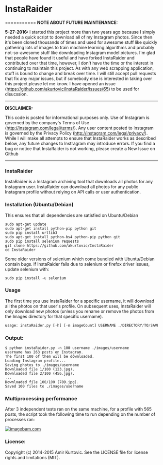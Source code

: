 # InstaRaider
===========
**NOTE ABOUT FUTURE MAINTENANCE:**

**5-27-2016:** I started this project more than two years ago because I simply needed a quick script to download all of my Instagram photos. Since then it's been cloned thousands of times and used for awesome stuff like quickly gathering lots of images to train machine learning algorithms and probably not-so-awesome stuff like downloading Instagram model pictures. I'm glad that people have found it useful and have forked InstaRaider and contributed over that time, however, I don't have the time or the interest in continuing to maintain this project. As with any web scrapping application, stuff is bound to change and break over time. I will still accept pull requests that fix any major issues, but if somebody else is interested in taking over this project please let me know. I have opened an issue (https://github.com/akurtovic/InstaRaider/issues/65) to be used for disucssion.

---
**DISCLAIMER:**

This code is posted for informational purposes only. Use of Instagram is governed by the company's Terms of Use (http://instagram.com/legal/terms/). Any user content posted to Instagram is governed by the Privacy Policy (http://instagram.com/legal/privacy/). While I will make all attempts to ensure that InstaRaider works as described below, any future changes to Instragram may introduce errors. If you find a bug or notice that InstaRaider is not working, please create a New Issue on Github

---
### InstaRaider
InstaRaider is a Instagram archiving tool that downloads all photos for any Instagram user.
InstaRaider can download all photos for any public Instagram profile without relying on API calls or user authentication. 

### Installation (Ubuntu/Debian)
This ensures that all dependencies are satisfied on Ubuntu/Debian

    sudo apt-get update
    sudo apt-get install python-pip python git
    sudo pip install urllib3
    sudo apt-get install python-bs4 python-pip python git
    sudo pip install selenium requests
    git clone https://github.com/akurtovic/InstaRaider
    cd InstaRaider
Some older versions of selenium which come bundled with Ubuntu/Debian contain bugs. If InstaRaider fails due to selenium or firefox driver issues, update selenium with:
```
sudo pip install -u selenium
```

### Usage
The first time you use InstaRaider for a specific username, it will download all the photos on that user's profile.
On subsequent uses, InstaRaider will only download new photos (unless you rename or remove the photos from the Images directory for that specific username). 
```python
usage: instaRaider.py [-h] [-n imageCount] USERNAME ./DIRECTORY/TO/SAVE/IMAGES
```

### Output:
```
$ python instaRaider.py -n 100 username ./images/username
username has 263 posts on Instagram.
The first 100 of them will be downloaded.
Loading Instagram profile...
Saving photos to ./images/username
Downloaded file 1/100 (123.jpg).
Downloaded file 2/100 (456.jpg).
...
Downloaded file 100/100 (789.jpg).
Saved 100 files to ./images/username
```
### Multiprocessing performance
After 3 independent tests ran on the same machine, for a profile with 565 posts, the script took the following time to run depending on the number of processes ran:

<a href="http://www.imagebam.com/image/ac20ba470493435" target="_blank"><img src="http://thumbnails113.imagebam.com/47050/ac20ba470493435.jpg" alt="imagebam.com"></a> 

### License:
Copyright (c) 2014-2015 Amir Kurtovic. See the LICENSE file for license rights and limitations (MIT).
